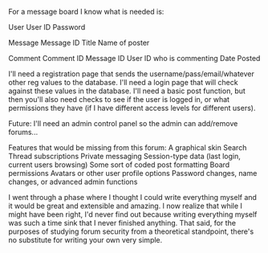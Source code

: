 For a message board I know what is needed is:


User
User ID
Password

Message
Message ID
Title
Name of poster

Comment
Comment ID
Message ID
User ID who is commenting
Date Posted

I'll need a registration page that sends the username/pass/email/whatever other reg values to the database. I'll need a login page that will check against these values in the database. I'll need a basic post function, but then you'll also need checks to see if the user is logged in, or what permissions they have (if I have different access levels for different users).

Future:
I'll need an admin control panel so the admin can add/remove forums...


Features that would be missing from this forum:
A graphical skin
Search
Thread subscriptions
Private messaging
Session-type data (last login, current users browsing)
Some sort of coded post formatting
Board permissions
Avatars or other user profile options
Password changes, name changes, or advanced admin functions

I went through a phase where I thought I could write everything myself and it would be great and extensible and amazing. I now realize that while I might have been right, I'd never find out because writing everything myself was such a time sink that I never finished anything. That said, for the purposes of studying forum security from a theoretical standpoint, there's no substitute for writing your own very simple.
